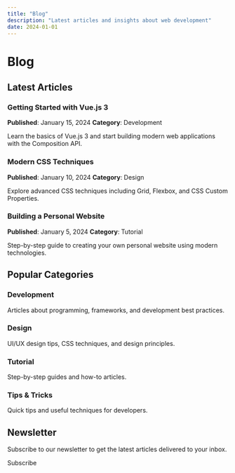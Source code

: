 ```yaml
---
title: "Blog"
description: "Latest articles and insights about web development"
date: 2024-01-01
---
```


# Blog

## Latest Articles

### Getting Started with Vue.js 3
**Published**: January 15, 2024
**Category**: Development

Learn the basics of Vue.js 3 and start building modern web applications with the Composition API.

### Modern CSS Techniques
**Published**: January 10, 2024
**Category**: Design

Explore advanced CSS techniques including Grid, Flexbox, and CSS Custom Properties.

### Building a Personal Website
**Published**: January 5, 2024
**Category**: Tutorial

Step-by-step guide to creating your own personal website using modern technologies.

## Popular Categories

### Development
Articles about programming, frameworks, and development best practices.

### Design
UI/UX design tips, CSS techniques, and design principles.

### Tutorial
Step-by-step guides and how-to articles.

### Tips & Tricks
Quick tips and useful techniques for developers.

## Newsletter

Subscribe to our newsletter to get the latest articles delivered to your inbox.

<UButton color="primary" variant="solid">
  Subscribe
</UButton> 